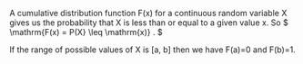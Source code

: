 A cumulative distribution function F(x) for a continuous random variable
X gives us the probability that X is less than or equal to a given value
x. So $ \mathrm{F(x) = P(X} \leq \mathrm{x)} . $

If the range of possible values of X is [a, b] then we have F(a)=0 and
F(b)=1.
